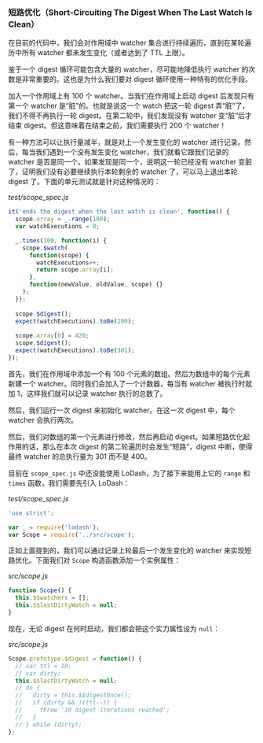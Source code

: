 ### 短路优化（Short-Circuiting The Digest When The Last Watch Is Clean）

在目前的代码中，我们会对作用域中 watcher 集合进行持续遍历，直到在某轮遍历中所有 watcher 都未发生变化（或者达到了 TTL 上限）。

鉴于一个 digest 循环可能包含大量的 watcher，尽可能地降低执行 watcher 的次数是非常重要的。这也是为什么我们要对 digest 循环使用一种特有的优化手段。

加入一个作用域上有 100 个 watcher。当我们在作用域上启动 digest 后发现只有第一个 watcher 是“脏”的。也就是说这一个 watch 把这一轮 digest 弄“脏”了，我们不得不再执行一轮 digest。在第二轮中，我们发现没有 watcher 变“脏”后才结束 digest。但这意味着在结束之前，我们需要执行 200 个 watcher！

有一种方法可以让执行量减半，就是对上一个发生变化的 watcher 进行记录。然后，每当我们遇到一个没有发生变化 watcher，我们就看它跟我们记录的 watcher 是否是同一个。如果发现是同一个，说明这一轮已经没有 watcher 变脏了，证明我们没有必要继续执行本轮剩余的 watcher 了，可以马上退出本轮 digest 了。下面的单元测试就是针对这种情况的：

_test/scope_spec.js_

```js
it('ends the digest when the last watch is clean', function() {
  scope.array = _.range(100);
  var watchExecutions = 0;

  _.times(100, function(i) {
    scope.$watch(
      function(scope) {
        watchExecutions++;
        return scope.array[i];
      },
      function(newValue, oldValue, scope) {}
    );
  });
  
  scope.$digest();
  expect(watchExecutions).toBe(200);
  
  scope.array[0] = 420;
  scope.$digest();
  expect(watchExecutions).toBe(301);
});
```

首先，我们在作用域中添加一个有 100 个元素的数组。然后为数组中的每个元素新建一个 watcher。同时我们会加入了一个计数器，每当有 watcher 被执行时就加 1，这样我们就可以记录 watcher 执行的总数了。

然后，我们运行一次 digest 来初始化 watcher。在这一次 digest 中，每个 watcher 会执行两次。

然后，我们对数组的第一个元素进行修改，然后再启动 digest。如果短路优化起作用的话，那么在本次 digest 的第二轮遍历时会发生“短路”，digest 中断，使得最终 watcher 的总执行量为 301 而不是 400。

目前在 `scope_spec.js` 中还没能使用 LoDash，为了接下来能用上它的 `range` 和 `times` 函数，我们需要先引入 LoDash：

_test/scope_spec.js_

```js
'use strict';

var _ = require('lodash');
var Scope = require('../src/scope');
```

正如上面提到的，我们可以通过记录上轮最后一个发生变化的 watcher 来实现短路优化。下面我们对 `Scope` 构造函数添加一个实例属性：

_src/scope.js_

```js
function Scope() {
  this.$$watchers = [];
  this.$$lastDirtyWatch = null;
}
```

现在，无论 digest 在何时启动，我们都会把这个实力属性设为 `null`：

_src/scope.js_

```js
Scope.prototype.$digest = function() {
  // var ttl = 10;
  // var dirty;
  this.$$lastDirtyWatch = null;
  // do {
  //   dirty = this.$$digestOnce();
  //   if (dirty && !(ttl--)) {
  //     throw '10 digest iterations reached';
  //   }
  // } while (dirty);
};
```
